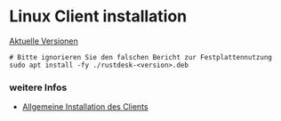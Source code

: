 # Linux Client installation

[Aktuelle Versionen ](https://github.com/rustdesk/rustdesk/releases)

```
# Bitte ignorieren Sie den falschen Bericht zur Festplattennutzung
sudo apt install -fy ./rustdesk-<version>.deb
```


### weitere Infos
+ [Allgemeine Installation des Clients](https://rustdesk.com/docs/de/client/)

